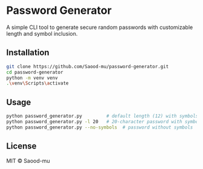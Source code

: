 # Password Generator

A simple CLI tool to generate secure random passwords with customizable length and symbol inclusion.

## Installation

```bash
git clone https://github.com/Saood-mu/password-generator.git
cd password-generator
python -m venv venv
.\venv\Scripts\activate
```

## Usage

```bash
python password_generator.py         # default length (12) with symbols
python password_generator.py -l 20   # 20-character password with symbols
python password_generator.py --no-symbols  # password without symbols
```

## License

MIT © Saood-mu
